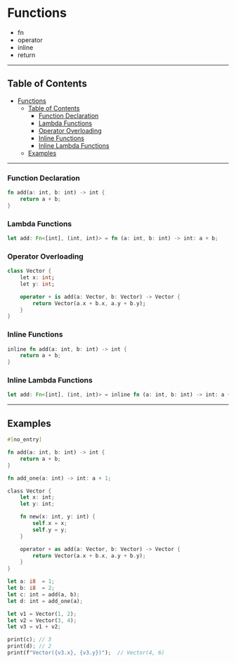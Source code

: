# Functions
- fn
- operator
- inline
- return

---

## Table of Contents
- [Functions](#functions)
  - [Table of Contents](#table-of-contents)
    - [Function Declaration](#function-declaration)
    - [Lambda Functions](#lambda-functions)
    - [Operator Overloading](#operator-overloading)
    - [Inline Functions](#inline-functions)
    - [Inline Lambda Functions](#inline-lambda-functions)
  - [Examples](#examples)

---

### Function Declaration
```rs
fn add(a: int, b: int) -> int {
    return a + b;
}
```

### Lambda Functions
```rs
let add: Fn<[int], (int, int)> = fn (a: int, b: int) -> int: a + b;
```

### Operator Overloading
```dart
class Vector {
    let x: int;
    let y: int;

    operator + is add(a: Vector, b: Vector) -> Vector {
        return Vector(a.x + b.x, a.y + b.y);
    }
}
```
### Inline Functions
```rs
inline fn add(a: int, b: int) -> int {
    return a + b;
}
```

### Inline Lambda Functions
```rs
let add: Fn<[int], (int, int)> = inline fn (a: int, b: int) -> int: a + b;
```

---

## Examples
```rs
#[no_entry]

fn add(a: int, b: int) -> int {
    return a + b;
}

fn add_one(a: int) -> int: a + 1;

class Vector {
    let x: int;
    let y: int;

    fn new(x: int, y: int) {
        self.x = x;
        self.y = y;
    }

    operator + as add(a: Vector, b: Vector) -> Vector {
        return Vector(a.x + b.x, a.y + b.y);
    }
}

let a: i8  = 1;
let b: i8  = 2;
let c: int = add(a, b);
let d: int = add_one(a);

let v1 = Vector(1, 2);
let v2 = Vector(3, 4);
let v3 = v1 + v2;

print(c); // 3
print(d); // 2
print(f"Vector({v3.x}, {v3.y})");  // Vector(4, 6)
```